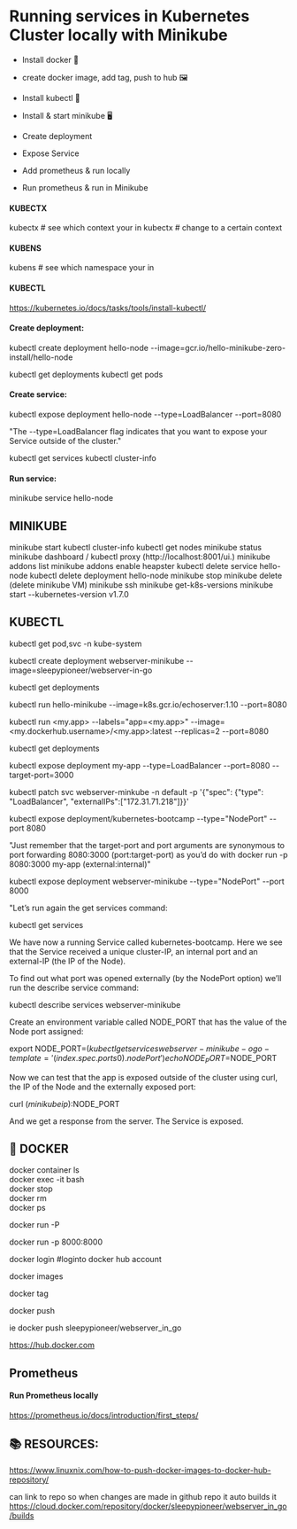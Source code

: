 # Running services in Kubernetes Cluster locally with Minikube

* Install docker 🐋

* create docker image, add tag, push to hub 🖼️

* Install kubectl 🧰

* Install & start minikube 🖥️

* Create deployment

* Expose Service

* Add prometheus & run locally

* Run prometheus & run in Minikube


####  KUBECTX

kubectx     # see which context your in
kubectx <name-of-context>   # change to a certain context


#### KUBENS

kubens    # see which namespace your in


#### KUBECTL
https://kubernetes.io/docs/tasks/tools/install-kubectl/


#### Create deployment:
kubectl create deployment hello-node --image=gcr.io/hello-minikube-zero-install/hello-node

kubectl get deployments
kubectl get pods

#### Create service:
kubectl expose deployment hello-node --type=LoadBalancer --port=8080

"The --type=LoadBalancer flag indicates that you want to expose your Service outside of the cluster."

kubectl get services
kubectl cluster-info

#### Run service:
minikube service hello-node

## MINIKUBE
minikube start
kubectl cluster-info
kubectl get nodes
minikube status
minikube dashboard / kubectl proxy  (http://localhost:8001/ui.)
minikube addons list
minikube addons enable heapster
kubectl delete service hello-node
kubectl delete deployment hello-node
minikube stop
minikube delete (delete minikube VM)
minikube ssh
minikube get-k8s-versions
minikube start --kubernetes-version v1.7.0


## KUBECTL 
kubectl get pod,svc -n kube-system

kubectl create deployment webserver-minikube --image=sleepypioneer/webserver-in-go

kubectl get deployments


kubectl run hello-minikube --image=k8s.gcr.io/echoserver:1.10 --port=8080

kubectl run <my.app> --labels="app=<my.app>" --image=<my.dockerhub.username>/<my.app>:latest --replicas=2 --port=8080

kubectl get deployments

kubectl expose deployment my-app --type=LoadBalancer --port=8080 --target-port=3000

kubectl patch svc webserver-minkube -n default -p '{"spec": {"type": "LoadBalancer", "externalIPs":["172.31.71.218"]}}'

kubectl expose deployment/kubernetes-bootcamp --type="NodePort" --port 8080

"Just remember that the target-port and port arguments are synonymous to port forwarding 8080:3000 (port:target-port) as you’d do with docker run -p 8080:3000 my-app (external:internal)"

kubectl expose deployment webserver-minikube --type="NodePort" --port 8000

"Let’s run again the get services command:

kubectl get services

We have now a running Service called kubernetes-bootcamp. Here we see that the Service received a unique cluster-IP, an internal port and an external-IP (the IP of the Node).

To find out what port was opened externally (by the NodePort option) we’ll run the describe service command:

kubectl describe services webserver-minikube

Create an environment variable called NODE_PORT that has the value of the Node port assigned:

export NODE_PORT=$(kubectl get services webserver-minikube -o go-template='{{(index .spec.ports 0).nodePort}}')
echo NODE_PORT=$NODE_PORT

Now we can test that the app is exposed outside of the cluster using curl, the IP of the Node and the externally exposed port:

curl $(minikube ip):$NODE_PORT

And we get a response from the server. The Service is exposed.

## 🐋 DOCKER
docker container ls  
docker exec -it <container> bash  
docker stop <container>  
docker rm <container>  
docker ps  
 
docker run -P <container-name>  

docker run -p 8000:8000 <container-name>  

docker login   #loginto docker hub account  
 
docker images  

docker tag <image-name> <docker-hub-repo-name>  

docker push <docker-hub-repo-name>  

ie docker push sleepypioneer/webserver_in_go  

https://hub.docker.com  

## Prometheus

#### Run Prometheus locally

https://prometheus.io/docs/introduction/first_steps/


## 📚 RESOURCES:
https://www.linuxnix.com/how-to-push-docker-images-to-docker-hub-repository/

can link to repo so when changes are made in github repo it auto builds it
https://cloud.docker.com/repository/docker/sleepypioneer/webserver_in_go/builds






























